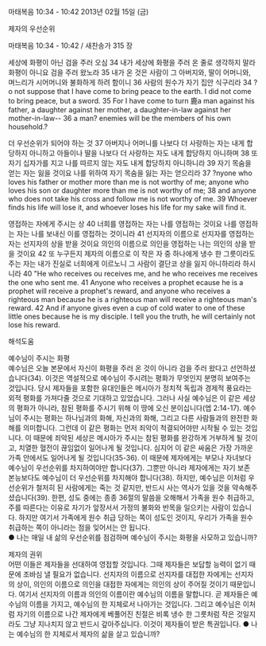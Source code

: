 마태복음 10:34 - 10:42 
2013년 02월 15일 (금)

제자의 우선순위



마태복음 10:34 - 10:42 / 새찬송가 315 장


세상에 화평이 아닌 검을 주러 오심
34 내가 세상에 화평을 주러 온 줄로 생각하지 말라 화평이 아니요 검을 주러 왔노라 35 내가 온 것은 사람이 그 아버지와, 딸이 어머니와, 며느리가 시어머니와 불화하게 하려 함이니 36 사람의 원수가 자기 집안 식구리라
34 ?o not suppose that I have come to bring peace to the earth. I did not come to bring peace, but a sword. 35 For I have come to turn 鹿a man against his father, a daughter against her mother, a daughter-in-law against her mother-in-law-- 36 a man? enemies will be the members of his own household.?  

더 우선순위가 되어야 하는 것
37 아버지나 어머니를 나보다 더 사랑하는 자는 내게 합당하지 아니하고 아들이나 딸을 나보다 더 사랑하는 자도 내게 합당하지 아니하며 38 또 자기 십자가를 지고 나를 따르지 않는 자도 내게 합당하지 아니하니라 39 자기 목숨을 얻는 자는 잃을 것이요 나를 위하여 자기 목숨을 잃는 자는 얻으리라
37 ?nyone who loves his father or mother more than me is not worthy of me; anyone who loves his son or daughter more than me is not worthy of me; 38 and anyone who does not take his cross and follow me is not worthy of me. 39 Whoever finds his life will lose it, and whoever loses his life for my sake will find it. 

영접하는 자에게 주시는 상
40 너희를 영접하는 자는 나를 영접하는 것이요 나를 영접하는 자는 나를 보내신 이를 영접하는 것이니라 41 선지자의 이름으로 선지자를 영접하는 자는 선지자의 상을 받을 것이요 의인의 이름으로 의인을 영접하는 나는 의인의 상을 받을 것이요 42 또 누구든지 제자의 이름으로 이 작은 자 중 하나에게 냉수 한 그릇이라도 주는 자는 내가 진실로 너희에게 이르노니 그 사람이 결단코 상을 잃지 아니하리라 하시니라
40 "He who receives ou receives me, and he who receives me receives the one who sent me. 41 Anyone who receives a prophet ecause he is a prophet will receive a prophet's reward, and anyone who receives a righteous man because he is a righteous man will receive a righteous man's reward. 42 And if anyone gives even a cup of cold water to one of these little ones because he is my disciple. I tell you the truth, he will certainly not lose his reward.

해석도움





예수님이 주시는 화평  
예수님은 오늘 본문에서 자신이 화평을 주러 온 것이 아니라 검을 주러 왔다고 선언하셨습니다(34). 이것은 역설적으로 예수님이 주시려는 평화가 무엇인지 분명히 보여주는 것입니다. 당시 제자들을 포함한 유대인들은 메시아가 정치적 독립과 경제적 풍요라는 외적 평화를 가져다줄 것으로 기대하고 있었습니다. 그러나 사실 예수님은 이 같은 세상의 평화가 아니라, 참된 평화를 주시기 위해 이 땅에 오신 분이십니다(엡 2:14-17). 예수님이 주시는 평화는 하나님과의 화해, 자신과의 화해, 그리고 다른 사람들과의 완전한 화해를 의미합니다. 그런데 이 같은 평화는 먼저 죄악이 척결되어야만 시작될 수 있는 것입니다. 이 때문에 죄악된 세상은 메시아가 주시는 참된 평화를 완강하게 거부하게 될 것이고, 치열한 혈전이 끊임없이 일어나게 될 것입니다. 심지어 이 같은 싸움은 가장 가까운 가족 안에서도 일어나게 될 것입니다(35-36). 이 때문에 제자에게는 부모나 자녀보다 예수님이 우선순위를 차지하여야만 합니다(37). 그뿐만 아니라 제자에게는 자기 보존 본능보다도 예수님이 더 우선순위를 차지해야 합니다(38). 하지만, 예수님은 이처럼 우선순위가 철저히 된 사람에게는 죽는 것 같지만, 반드시 사는 역사가 있을 것을 약속해주셨습니다(39). 한편, 성도 중에는 종종 36절의 말씀을 오해해서 가족을 원수 취급하고, 주를 따른다는 이유로 자기가 앞장서서 가정의 불화와 반목을 일으키는 사람이 있습니다. 하지만 여기서 가족에게 원수 취급 당하는 쪽이 성도인 것이지, 우리가 가족을 원수 취급하는 쪽이 아니라는 점을 잊어서는 안 됩니다.  
● 나는 매일 내 삶의 우선순위를 점검하며 예수님이 주시는 화평을 사모하고 있습니까? 

제자의 권위  
어떤 이들은 제자들을 선대하여 영접할 것입니다. 그때 제자들은 보답할 능력이 없기 때문에 조바심 낼 필요가 없습니다. 선지자의 이름으로 선지자를 대접한 자에게는 선지자의 상이, 의인의 이름으로 의인을 대접한 자에게는 의인의 상이 주어질 것이기 때문입니다. 여기서 선지자의 이름과 의인의 이름이란 예수님의 이름을 말합니다. 곧 제자들은 예수님의 이름을 가지고, 예수님의 한 지체로서 나아가는 것입니다. 그리고 예수님은 이처럼 자기의 이름으로 나간 제자에게 베풀어진 친절은 비록 냉수 한 그릇처럼 작은 것일지라도 그냥 지나치지 않고 반드시 갚아주십니다. 이것이 제자들이 받은 특권입니다. 
● 나는 예수님의 한 지체로서 제자의 삶을 살고 있습니까?